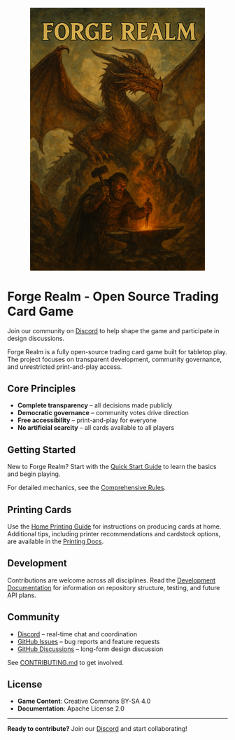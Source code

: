 <p align="center">
  <img src="https://github.com/dunamismax/images/blob/main/forge-realm/forge-realm-new.png" alt="Forge Realm" width="400" />
</p>

# Forge Realm - Open Source Trading Card Game

Join our community on [Discord](https://discord.gg/KQTY8DfY) to help shape the game and participate in design discussions.

Forge Realm is a fully open-source trading card game built for tabletop play. The project focuses on transparent development, community governance, and unrestricted print-and-play access.

## Core Principles

- **Complete transparency** – all decisions made publicly
- **Democratic governance** – community votes drive direction
- **Free accessibility** – print-and-play for everyone
- **No artificial scarcity** – all cards available to all players

## Getting Started

New to Forge Realm? Start with the [Quick Start Guide](docs/gameplay/quick-start.md) to learn the basics and begin playing.

For detailed mechanics, see the [Comprehensive Rules](docs/gameplay/comprehensive-rules.md).

## Printing Cards

Use the [Home Printing Guide](docs/printing/home-printing-guide.md) for instructions on producing cards at home. Additional tips, including printer recommendations and cardstock options, are available in the [Printing Docs](docs/printing/).

## Development

Contributions are welcome across all disciplines. Read the [Development Documentation](docs/development/) for information on repository structure, testing, and future API plans.

## Community

- [Discord](https://discord.gg/KQTY8DfY) – real-time chat and coordination
- [GitHub Issues](https://github.com/dunamismax/forge-realm/issues) – bug reports and feature requests
- [GitHub Discussions](https://github.com/dunamismax/forge-realm/discussions) – long-form design discussion

See [CONTRIBUTING.md](CONTRIBUTING.md) to get involved.

## License

- **Game Content**: Creative Commons BY-SA 4.0
- **Documentation**: Apache License 2.0

---

**Ready to contribute?** Join our [Discord](https://discord.gg/KQTY8DfY) and start collaborating!
